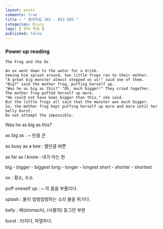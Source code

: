```yaml
---
layout: posts
comments: true
title : " 영어독립 365 - W13 D05 "
categories: Diary
tags: [ 영어 독립 ]
published: false
---
```


### Power up reading

```
The Frog and the Ox

An ox went down to the water for a drink.
Seeing him splash around, two little frogs ran to their mother.
"A great big monster almost stepped on us!" said one of them.
"Big?" said the mother frog, puffing herself up.
"Was he as big as this?" "Oh, much bigger!" They cried together.
The mother frog puffed herself up more.
"He could not have been bigger than this," she said.
But the little frogs all said that the monster was much bigger.
So, the mother frog kept puffing herself up more and more until her belly burst.
Do not attempt the impossible.
```

Was he as big as this?

as big as
 : ~ 만큼 큰

as busy as a bee
 : 벌만큼 바쁜

as far as I know
 : 내가 아는 한

big - bigger - biggest
long - longer - longest
short - shorter - shortest

ox
 : 황소, 수소

puff oneself up 
 : ~ 의 몸을 부풀리다.

splash
 : 물이 첨벙첨벙하는 소리
   물을 튀기다.

belly
 : 배(stomach), (사물의) 동그란 부분

burst
 : 터지다, 파열하다.


